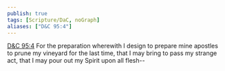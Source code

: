 ```yaml
---
publish: true
tags: [Scripture/DaC, noGraph]
aliases: ["D&C 95:4"]
---
```

[D&C 95:4](https://churchofjesuschrist.org/study/scriptures/dc-testament/dc/95?lang=eng&id=p4#p4) For the preparation wherewith I design to prepare mine apostles to prune my vineyard for the last time, that I may bring to pass my strange act, that I may pour out my Spirit upon all flesh--

